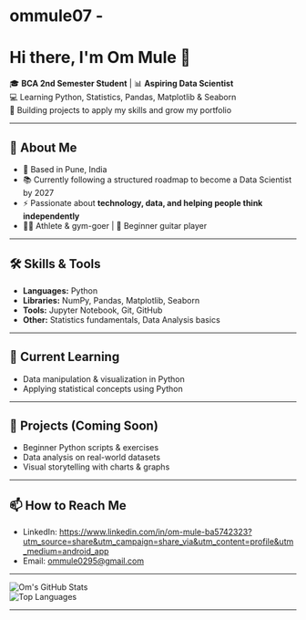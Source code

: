 # ommule07 -
# Hi there, I'm Om Mule 👋

🎓 **BCA 2nd Semester Student** | 📊 **Aspiring Data Scientist**  
💻 Learning Python, Statistics, Pandas, Matplotlib & Seaborn  
🚀 Building projects to apply my skills and grow my portfolio

---

## 🧠 About Me
- 📍 Based in Pune, India  
- 📚 Currently following a structured roadmap to become a Data Scientist by 2027  
- ⚡ Passionate about **technology, data, and helping people think independently**  
- 🏋️‍♂️ Athlete & gym-goer | 🎸 Beginner guitar player

---

## 🛠️ Skills & Tools
- **Languages:** Python  
- **Libraries:** NumPy, Pandas, Matplotlib, Seaborn  
- **Tools:** Jupyter Notebook, Git, GitHub  
- **Other:** Statistics fundamentals, Data Analysis basics

---

## 📌 Current Learning
- Data manipulation & visualization in Python  
- Applying statistical concepts using Python

---

## 📂 Projects (Coming Soon)
- Beginner Python scripts & exercises  
- Data analysis on real-world datasets  
- Visual storytelling with charts & graphs

---

## 📫 How to Reach Me
- LinkedIn:  https://www.linkedin.com/in/om-mule-ba5742323?utm_source=share&utm_campaign=share_via&utm_content=profile&utm_medium=android_app
- Email: ommule0295@gmail.com 

---

![Om's GitHub Stats](https://github-readme-stats.vercel.app/api?username=OmMule&show_icons=true&theme=tokyonight)  
![Top Languages](https://github-readme-stats.vercel.app/api/top-langs/?username=OmMule&layout=compact&theme=tokyonight)

---

